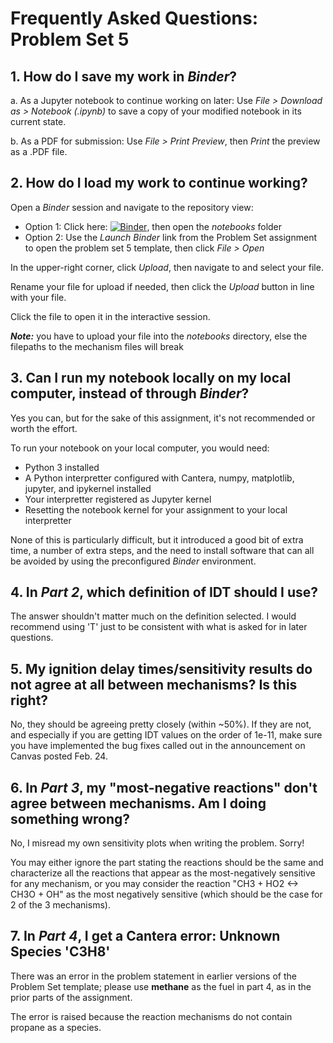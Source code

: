 # Frequently Asked Questions: Problem Set 5

## 1. How do I save my work in _Binder_?

a. As a Jupyter notebook to continue working on later:
Use _File > Download as > Notebook (.ipynb)_ to save a copy of your modified notebook in its current state.

b. As a PDF for submission: 
Use _File > Print Preview_, then _Print_ the preview as a .PDF file.

## 2. How do I load my work to continue working?

Open a _Binder_ session and navigate to the repository view:

* Option 1: Click here: [![Binder](https://mybinder.org/badge_logo.svg)](https://mybinder.org/v2/gh/ajsusa/me362b_winter2021/602b07cd40f984396f5634f443f8dfba903447a6), then open the _notebooks_ folder
* Option 2: Use the _Launch Binder_ link from the Problem Set assignment to open the problem set 5 template, then click _File > Open_

In the upper-right corner, click _Upload_, then navigate to and select your file.

Rename your file for upload if needed, then click the _Upload_ button in line with your file.

Click the file to open it in the interactive session.

**_Note:_** you have to upload your file into the _notebooks_ directory, else the filepaths to the mechanism files will break 

## 3. Can I run my notebook locally on my local computer, instead of through _Binder_?

Yes you can, but for the sake of this assignment, it's not recommended or worth the effort.

To run your notebook on your local computer, you would need:

* Python 3 installed
* A Python interpretter configured with Cantera, numpy, matplotlib, jupyter, and ipykernel installed
* Your interpretter registered as Jupyter kernel
* Resetting the notebook kernel for your assignment to your local interpretter

None of this is particularly difficult, but it introduced a good bit of extra time, a number of extra steps,
and the need to install software that can all be avoided by using the preconfigured _Binder_ environment. 


## 4. In _Part 2_, which definition of IDT should I use?

The answer shouldn't matter much on the definition selected. I would recommend using 'T' just to be consistent with what is asked for in later questions.

## 5. My ignition delay times/sensitivity results do not agree at all between mechanisms? Is this right?

No, they should be agreeing pretty closely (within ~50%). If they are not, and especially if you are getting IDT values on the order of 1e-11, make sure you have implemented the bug fixes called out in the announcement on Canvas posted Feb. 24. 

## 6. In _Part 3_, my "most-negative reactions" don't agree between mechanisms. Am I doing something wrong?

No, I misread my own sensitivity plots when writing the problem. Sorry!

You may either ignore the part stating the reactions should be the same and characterize all the reactions that appear as the most-negatively sensitive for any mechanism, or you may consider the reaction "CH3 + HO2 <-> CH3O + OH" as the most negatively sensitive (which should be the case for 2 of the 3 mechanisms).

## 7. In _Part 4_, I get a Cantera error: Unknown Species 'C3H8'

There was an error in the problem statement in earlier versions of the Problem Set template; please use __methane__ as the fuel in part 4, as in the prior parts of the assignment.

The error is raised because the reaction mechanisms do not contain propane as a species.

